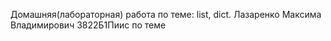 Домашняя(лабораторная) работа по теме: list, dict. Лазаренко Максима Владимирович 3822Б1Пиис по теме
